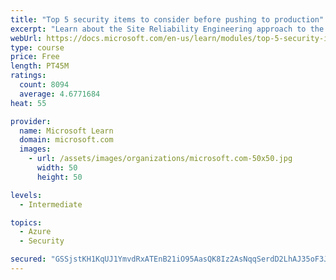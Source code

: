 ```yaml
---
title: "Top 5 security items to consider before pushing to production"
excerpt: "Learn about the Site Reliability Engineering approach to the challenge of assuring reliability and gain a better understanding of why it matters."
webUrl: https://docs.microsoft.com/en-us/learn/modules/top-5-security-items-to-consider/
type: course
price: Free
length: PT45M
ratings:
  count: 8094
  average: 4.6771684
heat: 55

provider:
  name: Microsoft Learn
  domain: microsoft.com
  images:
    - url: /assets/images/organizations/microsoft.com-50x50.jpg
      width: 50
      height: 50

levels:
  - Intermediate

topics:
  - Azure
  - Security

secured: "GSSjstKH1KqUJ1YmvdRxATEnB21iO95AasQK8Iz2AsNqqSerdD2LhAJ35oF3Jqu8iW/Kakl/PnOb6eExwFapqEV3zKjTFEH059may5iKIiKUDMp7cMo7WySiGRNwmwZJKOtJe1mRQvDhAE+Dho1g/3jruySkmKIWpR6J4ngZPsjgc8kj3GnWdUl0b7awH4Z8sO3V3jAcX+yLF0C8u2k7X4VJm+7GAA4bzgLx3fHquvh6aq1Mr/VbticRFvmVZtWiiCltS6Cgr+Rz5Di1D/pTf+JAu+maRBI0Hyddfnk929L9bYaJk8HdUpOZAQVyJOHs0SZVoR2q6SSVUc120dyDx4OBQYoxAakmgCn8A0NGQqkDRoiKG7gyZkpaWduAfAjVFaq1NvfiZxvJnPjb240PGMtlmJGMzSqUrxpwamigjOQ=;jsJK3a0F7nzeYZwpz2nRsg=="
---
```


